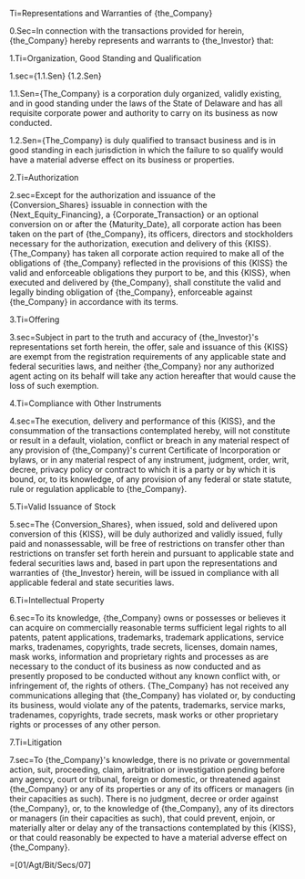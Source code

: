 Ti=Representations and Warranties of {the_Company}

0.Sec=In connection with the transactions provided for herein, {the_Company} hereby represents and warrants to {the_Investor} that:

1.Ti=Organization, Good Standing and Qualification

1.sec={1.1.Sen}  {1.2.Sen}

1.1.Sen={The_Company} is a corporation duly organized, validly existing, and in good standing under the laws of the State of Delaware and has all requisite corporate power and authority to carry on its business as now conducted.

1.2.Sen={The_Company} is duly qualified to transact business and is in good standing in each jurisdiction in which the failure to so qualify would have a material adverse effect on its business or properties.

2.Ti=Authorization

2.sec=Except for the authorization and issuance of the {Conversion_Shares} issuable in connection with the {Next_Equity_Financing}, a {Corporate_Transaction} or an optional conversion on or after the {Maturity_Date}, all corporate action has been taken on the part of {the_Company}, its officers, directors and stockholders necessary for the authorization, execution and delivery of this {KISS}.  {The_Company} has taken all corporate action required to make all of the obligations of {the_Company} reflected in the provisions of this {KISS} the valid and enforceable obligations they purport to be, and this {KISS}, when executed and delivered by {the_Company}, shall constitute the valid and legally binding obligation of {the_Company}, enforceable against {the_Company} in accordance with its terms.

3.Ti=Offering

3.sec=Subject in part to the truth and accuracy of {the_Investor}'s representations set forth herein, the offer, sale and issuance of this {KISS} are exempt from the registration requirements of any applicable state and federal securities laws, and neither {the_Company} nor any authorized agent acting on its behalf will take any action hereafter that would cause the loss of such exemption.

4.Ti=Compliance with Other Instruments

4.sec=The execution, delivery and performance of this {KISS}, and the consummation of the transactions contemplated hereby, will not constitute or result in a default, violation, conflict or breach in any material respect of any provision of {the_Company}'s current Certificate of Incorporation or bylaws, or in any material respect of any instrument, judgment, order, writ, decree, privacy policy or contract to which it is a party or by which it is bound, or, to its knowledge, of any provision of any federal or state statute, rule or regulation applicable to {the_Company}.

5.Ti=Valid Issuance of Stock

5.sec=The {Conversion_Shares}, when issued, sold and delivered upon conversion of this {KISS}, will be duly authorized and validly issued, fully paid and nonassessable, will be free of restrictions on transfer other than restrictions on transfer set forth herein and pursuant to applicable state and federal securities laws and, based in part upon the representations and warranties of {the_Investor} herein, will be issued in compliance with all applicable federal and state securities laws.  

6.Ti=Intellectual Property

6.sec=To its knowledge, {the_Company} owns or possesses or believes it can acquire on commercially reasonable terms sufficient legal rights to all patents, patent applications, trademarks, trademark applications, service marks, tradenames, copyrights, trade secrets, licenses, domain names, mask works, information and proprietary rights and processes as are necessary to the conduct of its business as now conducted and as presently proposed to be conducted without any known conflict with, or infringement of, the rights of others.  {The_Company} has not received any communications alleging that {the_Company} has violated or, by conducting its business, would violate any of the patents, trademarks, service marks, tradenames, copyrights, trade secrets, mask works or other proprietary rights or processes of any other person.

7.Ti=Litigation

7.sec=To {the_Company}'s knowledge, there is no private or governmental action, suit, proceeding, claim, arbitration or investigation pending before any agency, court or tribunal, foreign or domestic, or threatened against {the_Company} or any of its properties or any of its officers or managers (in their capacities as such).  There is no judgment, decree or order against {the_Company}, or, to the knowledge of {the_Company}, any of its directors or managers (in their capacities as such), that could prevent, enjoin, or materially alter or delay any of the transactions contemplated by this {KISS}, or that could reasonably be expected to have a material adverse effect on {the_Company}.

=[01/Agt/Bit/Secs/07]
